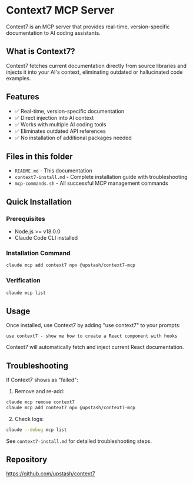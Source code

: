 # Context7 MCP Server

Context7 is an MCP server that provides real-time, version-specific documentation to AI coding assistants.

## What is Context7?

Context7 fetches current documentation directly from source libraries and injects it into your AI's context, eliminating outdated or hallucinated code examples.

## Features

- ✅ Real-time, version-specific documentation
- ✅ Direct injection into AI context
- ✅ Works with multiple AI coding tools
- ✅ Eliminates outdated API references
- ✅ No installation of additional packages needed

## Files in this folder

- `README.md` - This documentation
- `context7-install.md` - Complete installation guide with troubleshooting
- `mcp-commands.sh` - All successful MCP management commands

## Quick Installation

### Prerequisites
- Node.js >= v18.0.0
- Claude Code CLI installed

### Installation Command
```bash
claude mcp add context7 npx @upstash/context7-mcp
```

### Verification
```bash
claude mcp list
```

## Usage

Once installed, use Context7 by adding "use context7" to your prompts:

```
use context7 - show me how to create a React component with hooks
```

Context7 will automatically fetch and inject current React documentation.

## Troubleshooting

If Context7 shows as "failed":

1. Remove and re-add:
```bash
claude mcp remove context7
claude mcp add context7 npx @upstash/context7-mcp
```

2. Check logs:
```bash
claude --debug mcp list
```

See `context7-install.md` for detailed troubleshooting steps.

## Repository

https://github.com/upstash/context7